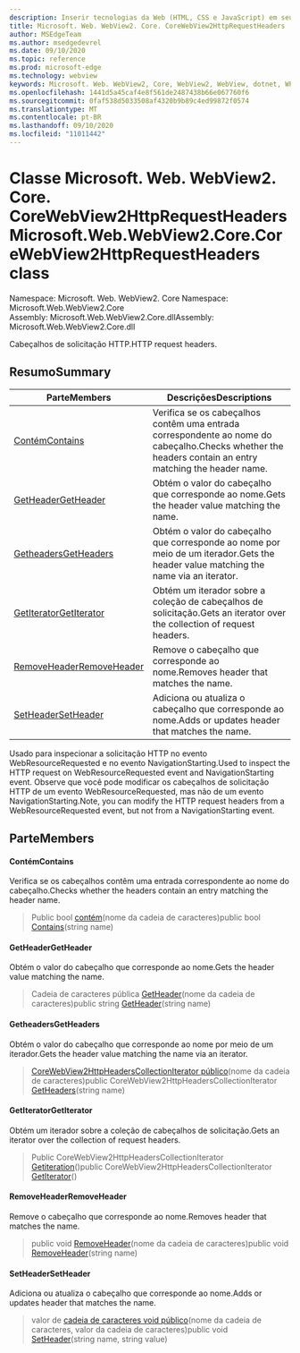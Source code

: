 ```yaml
---
description: Inserir tecnologias da Web (HTML, CSS e JavaScript) em seus aplicativos nativos com o controle WebView2 do Microsoft Edge
title: Microsoft. Web. WebView2. Core. CoreWebView2HttpRequestHeaders
author: MSEdgeTeam
ms.author: msedgedevrel
ms.date: 09/10/2020
ms.topic: reference
ms.prod: microsoft-edge
ms.technology: webview
keywords: Microsoft. Web. WebView2, Core, WebView2, WebView, dotnet, WPF, WinForms, app, Edge, CoreWebView2, CoreWebView2Controller, controle do navegador, Edge HTML, Microsoft. Web. WebView2. Core. CoreWebView2HttpRequestHeaders
ms.openlocfilehash: 1441d5a45caf4e8f561de2487438b66e067760f6
ms.sourcegitcommit: 0faf538d5033508af4320b9b89c4ed99872f0574
ms.translationtype: MT
ms.contentlocale: pt-BR
ms.lasthandoff: 09/10/2020
ms.locfileid: "11011442"
---
```

# <span data-ttu-id="9b36c-104">Classe Microsoft. Web. WebView2. Core. CoreWebView2HttpRequestHeaders</span><span class="sxs-lookup"><span data-stu-id="9b36c-104">Microsoft.Web.WebView2.Core.CoreWebView2HttpRequestHeaders class</span></span> 

<span data-ttu-id="9b36c-105">Namespace: Microsoft. Web. WebView2. Core </span><span class="sxs-lookup"><span data-stu-id="9b36c-105">Namespace: Microsoft.Web.WebView2.Core</span></span>\
<span data-ttu-id="9b36c-106">Assembly: Microsoft.Web.WebView2.Core.dll</span><span class="sxs-lookup"><span data-stu-id="9b36c-106">Assembly: Microsoft.Web.WebView2.Core.dll</span></span>

<span data-ttu-id="9b36c-107">Cabeçalhos de solicitação HTTP.</span><span class="sxs-lookup"><span data-stu-id="9b36c-107">HTTP request headers.</span></span>

## <span data-ttu-id="9b36c-108">Resumo</span><span class="sxs-lookup"><span data-stu-id="9b36c-108">Summary</span></span>

 <span data-ttu-id="9b36c-109">Parte</span><span class="sxs-lookup"><span data-stu-id="9b36c-109">Members</span></span>                        | <span data-ttu-id="9b36c-110">Descrições</span><span class="sxs-lookup"><span data-stu-id="9b36c-110">Descriptions</span></span>
--------------------------------|---------------------------------------------
[<span data-ttu-id="9b36c-111">Contém</span><span class="sxs-lookup"><span data-stu-id="9b36c-111">Contains</span></span>](#contains) | <span data-ttu-id="9b36c-112">Verifica se os cabeçalhos contêm uma entrada correspondente ao nome do cabeçalho.</span><span class="sxs-lookup"><span data-stu-id="9b36c-112">Checks whether the headers contain an entry matching the header name.</span></span>
[<span data-ttu-id="9b36c-113">GetHeader</span><span class="sxs-lookup"><span data-stu-id="9b36c-113">GetHeader</span></span>](#getheader) | <span data-ttu-id="9b36c-114">Obtém o valor do cabeçalho que corresponde ao nome.</span><span class="sxs-lookup"><span data-stu-id="9b36c-114">Gets the header value matching the name.</span></span>
[<span data-ttu-id="9b36c-115">Getheaders</span><span class="sxs-lookup"><span data-stu-id="9b36c-115">GetHeaders</span></span>](#getheaders) | <span data-ttu-id="9b36c-116">Obtém o valor do cabeçalho que corresponde ao nome por meio de um iterador.</span><span class="sxs-lookup"><span data-stu-id="9b36c-116">Gets the header value matching the name via an iterator.</span></span>
[<span data-ttu-id="9b36c-117">GetIterator</span><span class="sxs-lookup"><span data-stu-id="9b36c-117">GetIterator</span></span>](#getiterator) | <span data-ttu-id="9b36c-118">Obtém um iterador sobre a coleção de cabeçalhos de solicitação.</span><span class="sxs-lookup"><span data-stu-id="9b36c-118">Gets an iterator over the collection of request headers.</span></span>
[<span data-ttu-id="9b36c-119">RemoveHeader</span><span class="sxs-lookup"><span data-stu-id="9b36c-119">RemoveHeader</span></span>](#removeheader) | <span data-ttu-id="9b36c-120">Remove o cabeçalho que corresponde ao nome.</span><span class="sxs-lookup"><span data-stu-id="9b36c-120">Removes header that matches the name.</span></span>
[<span data-ttu-id="9b36c-121">SetHeader</span><span class="sxs-lookup"><span data-stu-id="9b36c-121">SetHeader</span></span>](#setheader) | <span data-ttu-id="9b36c-122">Adiciona ou atualiza o cabeçalho que corresponde ao nome.</span><span class="sxs-lookup"><span data-stu-id="9b36c-122">Adds or updates header that matches the name.</span></span>

<span data-ttu-id="9b36c-123">Usado para inspecionar a solicitação HTTP no evento WebResourceRequested e no evento NavigationStarting.</span><span class="sxs-lookup"><span data-stu-id="9b36c-123">Used to inspect the HTTP request on WebResourceRequested event and NavigationStarting event.</span></span> <span data-ttu-id="9b36c-124">Observe que você pode modificar os cabeçalhos de solicitação HTTP de um evento WebResourceRequested, mas não de um evento NavigationStarting.</span><span class="sxs-lookup"><span data-stu-id="9b36c-124">Note, you can modify the HTTP request headers from a WebResourceRequested event, but not from a NavigationStarting event.</span></span>

## <span data-ttu-id="9b36c-125">Parte</span><span class="sxs-lookup"><span data-stu-id="9b36c-125">Members</span></span>

#### <span data-ttu-id="9b36c-126">Contém</span><span class="sxs-lookup"><span data-stu-id="9b36c-126">Contains</span></span> 

<span data-ttu-id="9b36c-127">Verifica se os cabeçalhos contêm uma entrada correspondente ao nome do cabeçalho.</span><span class="sxs-lookup"><span data-stu-id="9b36c-127">Checks whether the headers contain an entry matching the header name.</span></span>

> <span data-ttu-id="9b36c-128">Public bool [contém](#contains)(nome da cadeia de caracteres)</span><span class="sxs-lookup"><span data-stu-id="9b36c-128">public bool [Contains](#contains)(string name)</span></span>

#### <span data-ttu-id="9b36c-129">GetHeader</span><span class="sxs-lookup"><span data-stu-id="9b36c-129">GetHeader</span></span> 

<span data-ttu-id="9b36c-130">Obtém o valor do cabeçalho que corresponde ao nome.</span><span class="sxs-lookup"><span data-stu-id="9b36c-130">Gets the header value matching the name.</span></span>

> <span data-ttu-id="9b36c-131">Cadeia de caracteres pública [GetHeader](#getheader)(nome da cadeia de caracteres)</span><span class="sxs-lookup"><span data-stu-id="9b36c-131">public string [GetHeader](#getheader)(string name)</span></span>

#### <span data-ttu-id="9b36c-132">Getheaders</span><span class="sxs-lookup"><span data-stu-id="9b36c-132">GetHeaders</span></span> 

<span data-ttu-id="9b36c-133">Obtém o valor do cabeçalho que corresponde ao nome por meio de um iterador.</span><span class="sxs-lookup"><span data-stu-id="9b36c-133">Gets the header value matching the name via an iterator.</span></span>

> <span data-ttu-id="9b36c-134">[CoreWebView2HttpHeadersCollectionIterator público](#getheaders)(nome da cadeia de caracteres)</span><span class="sxs-lookup"><span data-stu-id="9b36c-134">public CoreWebView2HttpHeadersCollectionIterator [GetHeaders](#getheaders)(string name)</span></span>

#### <span data-ttu-id="9b36c-135">GetIterator</span><span class="sxs-lookup"><span data-stu-id="9b36c-135">GetIterator</span></span> 

<span data-ttu-id="9b36c-136">Obtém um iterador sobre a coleção de cabeçalhos de solicitação.</span><span class="sxs-lookup"><span data-stu-id="9b36c-136">Gets an iterator over the collection of request headers.</span></span>

> <span data-ttu-id="9b36c-137">Public CoreWebView2HttpHeadersCollectionIterator [Getiteration](#getiterator)()</span><span class="sxs-lookup"><span data-stu-id="9b36c-137">public CoreWebView2HttpHeadersCollectionIterator [GetIterator](#getiterator)()</span></span>

#### <span data-ttu-id="9b36c-138">RemoveHeader</span><span class="sxs-lookup"><span data-stu-id="9b36c-138">RemoveHeader</span></span> 

<span data-ttu-id="9b36c-139">Remove o cabeçalho que corresponde ao nome.</span><span class="sxs-lookup"><span data-stu-id="9b36c-139">Removes header that matches the name.</span></span>

> <span data-ttu-id="9b36c-140">public void [RemoveHeader](#removeheader)(nome da cadeia de caracteres)</span><span class="sxs-lookup"><span data-stu-id="9b36c-140">public void [RemoveHeader](#removeheader)(string name)</span></span>

#### <span data-ttu-id="9b36c-141">SetHeader</span><span class="sxs-lookup"><span data-stu-id="9b36c-141">SetHeader</span></span> 

<span data-ttu-id="9b36c-142">Adiciona ou atualiza o cabeçalho que corresponde ao nome.</span><span class="sxs-lookup"><span data-stu-id="9b36c-142">Adds or updates header that matches the name.</span></span>

> <span data-ttu-id="9b36c-143">valor de [cadeia de caracteres void público](#setheader)(nome da cadeia de caracteres, valor da cadeia de caracteres)</span><span class="sxs-lookup"><span data-stu-id="9b36c-143">public void [SetHeader](#setheader)(string name, string value)</span></span>

